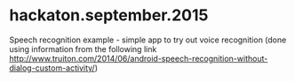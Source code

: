 # hackaton.september.2015
Speech recognition example - simple app to try out voice recognition 
(done using information from the following link http://www.truiton.com/2014/06/android-speech-recognition-without-dialog-custom-activity/)
